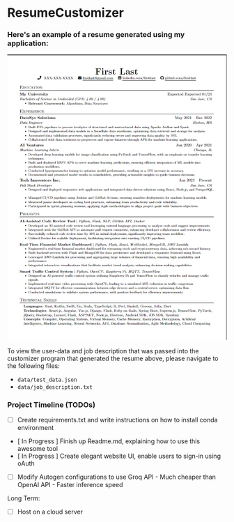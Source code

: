 # ResumeCustomizer

### Here's an example of a resume generated using my application:
![image](imgs/image.png)

To view the user-data and job description that was passed into the customizer program that generated the resume above, please navigate to the following files: 
- `data/test_data.json`
- `data/job_description.txt`

### Project Timeline (TODOs)
- [ ] Create requirements.txt and write instructions on how to install conda environment
- [ In Progress ] Finish up Readme.md, explaining how to use this awesome tool
- [ In Progress ] Create elegant website UI, enable users to sign-in using oAuth
- [ ] Modify Autogen configurations to use Groq API
      - Much cheaper than OpenAI API
      - Faster inference speed

Long Term:
- [ ] Host on a cloud server 
